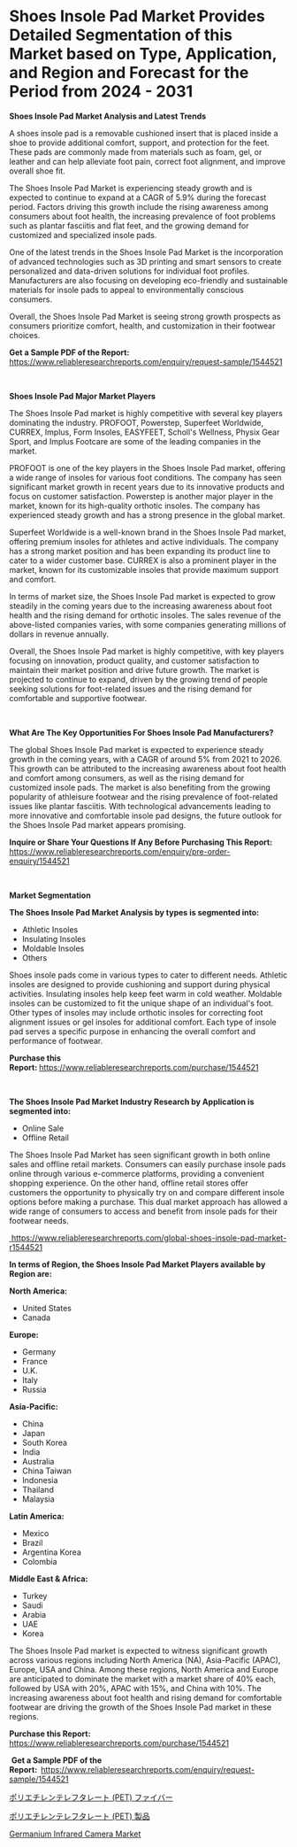 <p><h1>Shoes Insole Pad Market Provides Detailed Segmentation of this Market based on Type, Application, and Region and Forecast for the Period from 2024 - 2031</h1></p><p><strong>Shoes Insole Pad Market Analysis and Latest Trends</strong></p>
<p><p>A shoes insole pad is a removable cushioned insert that is placed inside a shoe to provide additional comfort, support, and protection for the feet. These pads are commonly made from materials such as foam, gel, or leather and can help alleviate foot pain, correct foot alignment, and improve overall shoe fit.</p><p>The Shoes Insole Pad Market is experiencing steady growth and is expected to continue to expand at a CAGR of 5.9% during the forecast period. Factors driving this growth include the rising awareness among consumers about foot health, the increasing prevalence of foot problems such as plantar fasciitis and flat feet, and the growing demand for customized and specialized insole pads.</p><p>One of the latest trends in the Shoes Insole Pad Market is the incorporation of advanced technologies such as 3D printing and smart sensors to create personalized and data-driven solutions for individual foot profiles. Manufacturers are also focusing on developing eco-friendly and sustainable materials for insole pads to appeal to environmentally conscious consumers.</p><p>Overall, the Shoes Insole Pad Market is seeing strong growth prospects as consumers prioritize comfort, health, and customization in their footwear choices.</p></p>
<p><strong>Get a Sample PDF of the Report:&nbsp;</strong> <a href="https://www.reliableresearchreports.com/enquiry/request-sample/1544521">https://www.reliableresearchreports.com/enquiry/request-sample/1544521</a></p>
<p>&nbsp;</p>
<p><strong>Shoes Insole Pad Major Market Players</strong></p>
<p><p>The Shoes Insole Pad market is highly competitive with several key players dominating the industry. PROFOOT, Powerstep, Superfeet Worldwide, CURREX, Implus, Form Insoles, EASYFEET, Scholl's Wellness, Physix Gear Sport, and Implus Footcare are some of the leading companies in the market.</p><p>PROFOOT is one of the key players in the Shoes Insole Pad market, offering a wide range of insoles for various foot conditions. The company has seen significant market growth in recent years due to its innovative products and focus on customer satisfaction. Powerstep is another major player in the market, known for its high-quality orthotic insoles. The company has experienced steady growth and has a strong presence in the global market.</p><p>Superfeet Worldwide is a well-known brand in the Shoes Insole Pad market, offering premium insoles for athletes and active individuals. The company has a strong market position and has been expanding its product line to cater to a wider customer base. CURREX is also a prominent player in the market, known for its customizable insoles that provide maximum support and comfort.</p><p>In terms of market size, the Shoes Insole Pad market is expected to grow steadily in the coming years due to the increasing awareness about foot health and the rising demand for orthotic insoles. The sales revenue of the above-listed companies varies, with some companies generating millions of dollars in revenue annually.</p><p>Overall, the Shoes Insole Pad market is highly competitive, with key players focusing on innovation, product quality, and customer satisfaction to maintain their market position and drive future growth. The market is projected to continue to expand, driven by the growing trend of people seeking solutions for foot-related issues and the rising demand for comfortable and supportive footwear.</p></p>
<p>&nbsp;</p>
<p><strong>What Are The Key Opportunities For Shoes Insole Pad Manufacturers?</strong></p>
<p><p>The global Shoes Insole Pad market is expected to experience steady growth in the coming years, with a CAGR of around 5% from 2021 to 2026. This growth can be attributed to the increasing awareness about foot health and comfort among consumers, as well as the rising demand for customized insole pads. The market is also benefiting from the growing popularity of athleisure footwear and the rising prevalence of foot-related issues like plantar fasciitis. With technological advancements leading to more innovative and comfortable insole pad designs, the future outlook for the Shoes Insole Pad market appears promising.</p></p>
<p><strong>Inquire or Share Your Questions If Any Before Purchasing This Report:</strong> <a href="https://www.reliableresearchreports.com/enquiry/pre-order-enquiry/1544521">https://www.reliableresearchreports.com/enquiry/pre-order-enquiry/1544521</a></p>
<p>&nbsp;</p>
<p><strong>Market Segmentation</strong></p>
<p><strong>The Shoes Insole Pad Market Analysis by types is segmented into:</strong></p>
<p><ul><li>Athletic Insoles</li><li>Insulating Insoles</li><li>Moldable Insoles</li><li>Others</li></ul></p>
<p><p>Shoes insole pads come in various types to cater to different needs. Athletic insoles are designed to provide cushioning and support during physical activities. Insulating insoles help keep feet warm in cold weather. Moldable insoles can be customized to fit the unique shape of an individual's foot. Other types of insoles may include orthotic insoles for correcting foot alignment issues or gel insoles for additional comfort. Each type of insole pad serves a specific purpose in enhancing the overall comfort and performance of footwear.</p></p>
<p><strong>Purchase this Report:&nbsp;</strong><a href="https://www.reliableresearchreports.com/purchase/1544521">https://www.reliableresearchreports.com/purchase/1544521</a></p>
<p>&nbsp;</p>
<p><strong>The Shoes Insole Pad Market Industry Research by Application is segmented into:</strong></p>
<p><ul><li>Online Sale</li><li>Offline Retail</li></ul></p>
<p><p>The Shoes Insole Pad Market has seen significant growth in both online sales and offline retail markets. Consumers can easily purchase insole pads online through various e-commerce platforms, providing a convenient shopping experience. On the other hand, offline retail stores offer customers the opportunity to physically try on and compare different insole options before making a purchase. This dual market approach has allowed a wide range of consumers to access and benefit from insole pads for their footwear needs.</p></p>
<p><a href="https://www.reliableresearchreports.com/global-shoes-insole-pad-market-r1544521">&nbsp;https://www.reliableresearchreports.com/global-shoes-insole-pad-market-r1544521</a></p>
<p><strong>In terms of Region, the Shoes Insole Pad Market Players available by Region are:</strong></p>
<p>
    <p> <strong> North America: </strong>
        <ul>
            <li>United States</li>
            <li>Canada</li>
        </ul>
        </p> 
    <p> <strong> Europe: </strong>
        <ul>
            <li>Germany</li>
            <li>France</li>
            <li>U.K.</li>
            <li>Italy</li>
            <li>Russia</li>
        </ul>
        </p> 
    <p> <strong> Asia-Pacific: </strong>
        <ul>
            <li>China</li>
            <li>Japan</li>
            <li>South Korea</li>
            <li>India</li>
            <li>Australia</li>
            <li>China Taiwan</li>
            <li>Indonesia</li>
            <li>Thailand</li>
            <li>Malaysia</li>
        </ul>
        </p> 
    <p> <strong> Latin America: </strong>
        <ul>
            <li>Mexico</li>
            <li>Brazil</li>
            <li>Argentina Korea</li>
            <li>Colombia</li>
        </ul>
        </p> 
    <p> <strong> Middle East & Africa: </strong>
        <ul>
            <li>Turkey</li>
            <li>Saudi</li>
            <li>Arabia</li>
            <li>UAE</li>
            <li>Korea</li>
        </ul>
    </p>
    </p>
<p><p>The Shoes Insole Pad market is expected to witness significant growth across various regions including North America (NA), Asia-Pacific (APAC), Europe, USA and China. Among these regions, North America and Europe are anticipated to dominate the market with a market share of 40% each, followed by USA with 20%, APAC with 15%, and China with 10%. The increasing awareness about foot health and rising demand for comfortable footwear are driving the growth of the Shoes Insole Pad market in these regions.</p></p>
<p><strong>Purchase this Report: </strong><a href="https://www.reliableresearchreports.com/purchase/1544521">https://www.reliableresearchreports.com/purchase/1544521</a></p>
<p>&nbsp;<strong>Get a Sample PDF of the Report:&nbsp;&nbsp;</strong><a href="https://www.reliableresearchreports.com/enquiry/request-sample/1544521">https://www.reliableresearchreports.com/enquiry/request-sample/1544521</a></p>
<p><strong></strong></p>
<p><p><a href="https://github.com/ksxzwxabcuynh011/Market-Research-Report-List-2/blob/main/9312818139655.md">ポリエチレンテレフタレート (PET) ファイバー</a></p><p><a href="https://github.com/NikitaBruen/Market-Research-Report-List-1/blob/main/4456770139654.md">ポリエチレンテレフタレート (PET) 製品</a></p><p><a href="https://view.publitas.com/reportprime-1/insights-into-germanium-infrared-camera-market-share-and-competitive-landscape-for-period-from-2024-to-2031/">Germanium Infrared Camera Market</a></p></p>